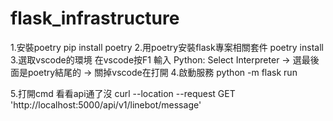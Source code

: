 # flask_infrastructure

1.安裝poetry
pip install poetry
2.用poetry安裝flask專案相關套件
poetry install
3.選取vscode的環境
在vscode按F1 輸入 Python: Select Interpreter 
->
選最後面是poetry結尾的
->
關掉vscode在打開
4.啟動服務
python -m flask run

5.打開cmd 看看api通了沒
curl --location --request GET 'http://localhost:5000/api/v1/linebot/message'